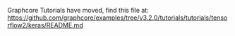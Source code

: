 Graphcore Tutorials have moved, find this file at:
https://github.com/graphcore/examples/tree/v3.2.0/tutorials/tutorials/tensorflow2/keras/README.md
